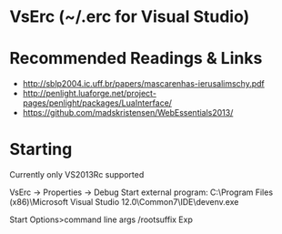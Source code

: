 # VsErc (~/.erc for Visual Studio)

# Recommended Readings & Links

* http://sblp2004.ic.uff.br/papers/mascarenhas-ierusalimschy.pdf
* http://penlight.luaforge.net/project-pages/penlight/packages/LuaInterface/
* https://github.com/madskristensen/WebEssentials2013/

# Starting

Currently only VS2013Rc supported

VsErc -> Properties -> Debug
Start external program: C:\Program Files (x86)\Microsoft Visual Studio 12.0\Common7\IDE\devenv.exe

Start Options>command line args
/rootsuffix Exp
